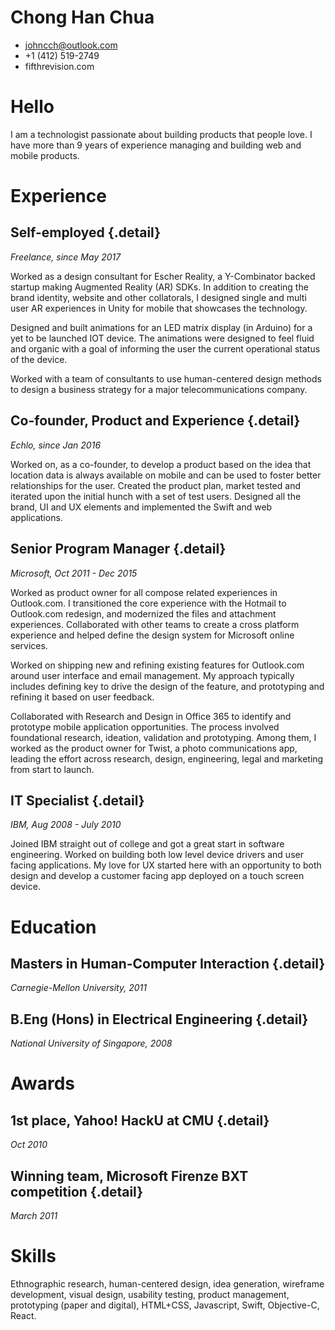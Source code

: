 # Chong Han Chua
* johncch@outlook.com
* +1 (412) 519-2749
* fifthrevision.com

# Hello
I am a technologist passionate about building products that people love. I have
more than 9 years of experience managing and building web and mobile products.

# Experience

## Self-employed {.detail}
*Freelance, since May 2017*

Worked as a design consultant for Escher Reality, a Y-Combinator backed startup 
making Augmented Reality (AR) SDKs. In addition to creating the brand identity, 
website and other collatorals, I designed single and multi user AR experiences 
in Unity for mobile that showcases the technology.

Designed and built animations for an LED matrix display (in Arduino) for a yet 
to be launched IOT device. The animations were designed to feel fluid and organic
with a goal of informing the user the current operational status of the device.

Worked with a team of consultants to use human-centered design methods to design
a business strategy for a major telecommunications company.
 
## Co-founder, Product and Experience {.detail}
*Echlo, since Jan 2016*

Worked on, as a co-founder, to develop a product based on the idea that location 
data is always available on mobile and can be used to foster better relationships
for the user. Created the product plan, market tested and iterated upon the initial
hunch with a set of test users. Designed all the brand, UI and UX elements and
implemented the Swift and web applications.

## Senior Program Manager {.detail}
*Microsoft, Oct 2011 - Dec 2015*

Worked as product owner for all compose related experiences in Outlook.com. I 
transitioned the core experience with the Hotmail to Outlook.com redesign, and
modernized the files and attachment experiences. Collaborated with other teams 
to create a cross platform experience and helped define the design system for 
Microsoft online services.

Worked on shipping new and refining existing features for Outlook.com around user
interface and email management. My approach typically includes defining key to 
drive the design of the feature, and prototyping and refining it based on user
feedback.

Collaborated with Research and Design in Office 365 to identify and prototype 
mobile application opportunities. The process involved foundational research,
ideation, validation and prototyping. Among them, I worked as the product owner 
for Twist, a photo communications app, leading the effort across research, design, 
engineering, legal and marketing from start to launch.

## IT Specialist {.detail}
*IBM, Aug 2008 - July 2010*

Joined IBM straight out of college and got a great start in software engineering.
Worked on building both low level device drivers and user facing applications.
My love for UX started here with an opportunity to both design and develop a 
customer facing app deployed on a touch screen device.
 
# Education

## Masters in Human-Computer Interaction {.detail}
*Carnegie-Mellon University, 2011*

## B.Eng (Hons) in Electrical Engineering {.detail}
*National University of Singapore, 2008*

# Awards
## 1st place, Yahoo! HackU at CMU {.detail}
*Oct 2010*

## Winning team, Microsoft Firenze BXT competition {.detail}
*March 2011*

# Skills

Ethnographic research, human-centered design, idea generation, wireframe development, 
visual design, usability testing, product management, prototyping (paper and digital), 
HTML+CSS, Javascript, Swift, Objective-C, React.
